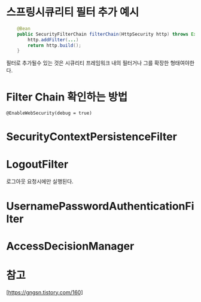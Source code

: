 # 스프링시큐리티 필터 추가 예시

```java
	@Bean
	public SecurityFilterChain filterChain(HttpSecurity http) throws Exception {
		http.addFilter(...)
		return http.build();
	}
```

필터로 추가될수 있는 것은 시큐리티 프레임워크 내의 필터거나 그를 확장한 형태여야한다. 

# Filter Chain 확인하는 방법
```
@EnableWebSecurity(debug = true)
```

# SecurityContextPersistenceFilter

# LogoutFilter
로그아웃 요청시에만 실행된다.

# UsernamePasswordAuthenticationFilter

# AccessDecisionManager

# 참고
[https://gngsn.tistory.com/160]